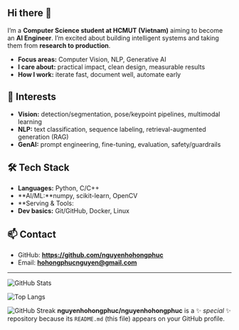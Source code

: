 ## Hi there 👋
I’m a **Computer Science student at HCMUT (Vietnam)** aiming to become an **AI Engineer**. I’m excited about building intelligent systems and taking them from **research to production**.

- **Focus areas:** Computer Vision, NLP, Generative AI  
- **I care about:** practical impact, clean design, measurable results  
- **How I work:** iterate fast, document well, automate early

## 🔬 Interests
- **Vision:** detection/segmentation, pose/keypoint pipelines, multimodal learning  
- **NLP:** text classification, sequence labeling, retrieval-augmented generation (RAG)  
- **GenAI:** prompt engineering, fine-tuning, evaluation, safety/guardrails

## 🛠️ Tech Stack
- **Languages:** Python, C/C++  
- **AI/ML:**numpy, scikit-learn, OpenCV  
- **Serving & Tools:
- **Dev basics:** Git/GitHub, Docker, Linux

## 📫 Contact
- GitHub: **https://github.com/nguyenhohongphuc**  
- Email: **hohongphucnguyen@gmail.com**

---

![GitHub Stats](https://github-readme-stats.vercel.app/api?username=nguyenhohongphuc&show_icons=true&theme=tokyonight)

<!-- Ngôn ngữ dùng nhiều -->
![Top Langs](https://github-readme-stats.vercel.app/api/top-langs/?username=nguyenhohongphuc&layout=compact&theme=tokyonight)

<!-- Streak (chuỗi đóng góp) -->
![GitHub Streak](https://streak-stats.demolab.com?user=nguyenhohongphuc&theme=tokyonight)
**nguyenhohongphuc/nguyenhohongphuc** is a ✨ _special_ ✨ repository because its `README.md` (this file) appears on your GitHub profile.

